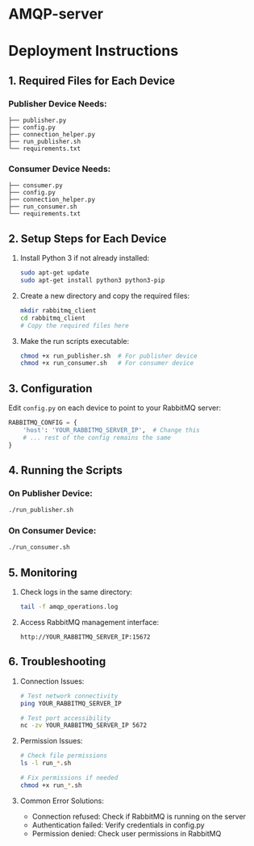 # AMQP-server
# Deployment Instructions

## 1. Required Files for Each Device

### Publisher Device Needs:
```
├── publisher.py
├── config.py
├── connection_helper.py
├── run_publisher.sh
└── requirements.txt
```

### Consumer Device Needs:
```
├── consumer.py
├── config.py
├── connection_helper.py
├── run_consumer.sh
└── requirements.txt
```

## 2. Setup Steps for Each Device

1. Install Python 3 if not already installed:
   ```bash
   sudo apt-get update
   sudo apt-get install python3 python3-pip
   ```

2. Create a new directory and copy the required files:
   ```bash
   mkdir rabbitmq_client
   cd rabbitmq_client
   # Copy the required files here
   ```

3. Make the run scripts executable:
   ```bash
   chmod +x run_publisher.sh  # For publisher device
   chmod +x run_consumer.sh   # For consumer device
   ```

## 3. Configuration

Edit `config.py` on each device to point to your RabbitMQ server:
```python
RABBITMQ_CONFIG = {
    'host': 'YOUR_RABBITMQ_SERVER_IP',  # Change this
    # ... rest of the config remains the same
}
```

## 4. Running the Scripts

### On Publisher Device:
```bash
./run_publisher.sh
```

### On Consumer Device:
```bash
./run_consumer.sh
```

## 5. Monitoring

1. Check logs in the same directory:
   ```bash
   tail -f amqp_operations.log
   ```

2. Access RabbitMQ management interface:
   ```
   http://YOUR_RABBITMQ_SERVER_IP:15672
   ```

## 6. Troubleshooting

1. Connection Issues:
   ```bash
   # Test network connectivity
   ping YOUR_RABBITMQ_SERVER_IP
   
   # Test port accessibility
   nc -zv YOUR_RABBITMQ_SERVER_IP 5672
   ```

2. Permission Issues:
   ```bash
   # Check file permissions
   ls -l run_*.sh
   
   # Fix permissions if needed
   chmod +x run_*.sh
   ```

3. Common Error Solutions:
   - Connection refused: Check if RabbitMQ is running on the server
   - Authentication failed: Verify credentials in config.py
   - Permission denied: Check user permissions in RabbitMQ
